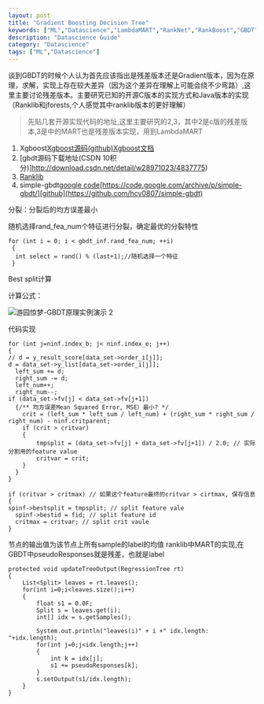 ```yaml
---
layout: post
title: "Gradient Boosting Decision Tree"
keywords: ["ML","Datascience","LambdaMART","RankNet","RankBoost","GBDT"]
description: "Datascience Guide"
category: "Datascience"
tags: ["ML","Datascience"]
---
```


谈到GBDT的时候个人认为首先应该指出是残差版本还是Gradient版本，因为在原理，求解，实现上存在较大差异（因为这个差异在理解上可能会绕不少弯路）,这里主要讨论残差版本。主要研究已知的开源C版本的实现方式和Java版本的实现（Ranklib和jforests,个人感觉其中ranklib版本的更好理解）

>先贴几套开源实现代码的地址,这里主要研究的2,3，其中2是c版的残差版本,3是中的MART也是残差版本实现，用到LambdaMART
1. Xgboost[Xgboost源码(github)](https://github.com/dmlc/xgboost/tree/master/)[Xgboost文档](https://xgboost.readthedocs.io/en/latest/)
2. [gbdt源码下载地址(CSDN 10积分)]http://download.csdn.net/detail/w28971023/4837775)
3. [Ranklib](https://sourceforge.net/p/lemur/wiki/RankLib/)
4. simple-gbdt[google code]()[https://code.google.com/archive/p/simple-gbdt/][github](https://github.com/hcy0807/simple-gbdt)

分裂：分裂后的均方误差最小

随机选择rand_fea_num个特征进行分裂，确定最优的分裂特性

```
for (int i = 0; i < gbdt_inf.rand_fea_num; ++i) 
 {
  int select = rand() % (last+1);//随机选择一个特征
 }
```

Best split计算

计算公式：

![游园惊梦-GBDT原理实例演示 2](http://images.cnitblog.com/blog/61573/201503/251821497246538.png)

代码实现

```
for (int j=ninf.index_b; j< ninf.index_e; j++)
{
// d = y_result_score[data_set->order_i[j]];
d = data_set->y_list[data_set->order_i[j]];
  left_sum += d;
  right_sum -= d;
  left_num++;
  right_num--;
if (data_set->fv[j] < data_set->fv[j+1])
  {/** 均方误差Mean Squared Error, MSE）最小? */
	crit = (left_sum * left_sum / left_num) + (right_sum * right_sum / right_num) - ninf.critparent;
  	if (crit > critvar) 
	{
		tmpsplit = (data_set->fv[j] + data_set->fv[j+1]) / 2.0; // 实际分割用的feature value
		critvar = crit;
	}
  }
}

if (critvar > critmax) // 如果这个feature最终的critvar > cirtmax, 保存信息
{
spinf->bestsplit = tmpsplit; // split feature vale
  spinf->bestid = fid; // split feature id
  critmax = critvar; // split crit vaule
}
```

节点的输出值为该节点上所有sample的label的均值
ranklib中MART的实现,在GBDT中pseudoResponses就是残差，也就是label

```
protected void updateTreeOutput(RegressionTree rt)
{
	List<Split> leaves = rt.leaves();
	for(int i=0;i<leaves.size();i++)
	{
		float s1 = 0.0F;
		Split s = leaves.get(i);
		int[] idx = s.getSamples();
		
		System.out.println("leaves(i)" + i +" idx.length: "+idx.length);
		for(int j=0;j<idx.length;j++)
		{
			int k = idx[j];
			s1 += pseudoResponses[k];
		}
		s.setOutput(s1/idx.length);
	}
}
```

